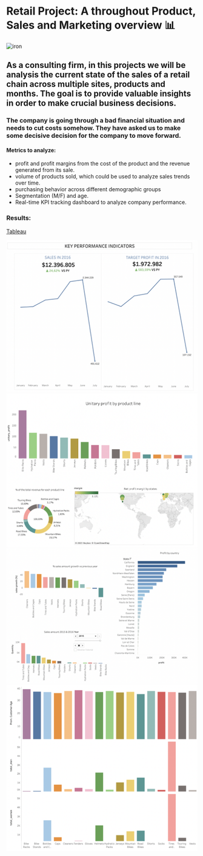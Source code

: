 


# Retail Project: A throughout Product, Sales and Marketing overview 📊

![iron](https://imageio.forbes.com/specials-images/imageserve/5fb20cea5764e0806374bb73/The-5-Biggest-Retail-Trends-In-2021/960x0.jpg?format=jpg&width=960)



## As a consulting firm, in this projects we will be analysis the current state of the sales of a retail chain across multiple sites, products and months. The goal is to provide valuable insights in order to make crucial business decisions. 

### The company is going through a bad financial situation and needs to cut costs somehow. They have asked us to make some decisive decision for the company to move forward.


#### Metrics to analyze:

- profit and profit margins from the cost of the product and the revenue generated from its sale.
- volume of products sold, which could be used to analyze sales trends over time.
- purchasing behavior across different demographic groups
- Segmentation (M/F) and age.
- Real-time KPI tracking dashboard to analyze company performance.


### Results:

[Tableau](https://public.tableau.com/app/profile/miguel.palos.pou/viz/sales_16847743934250/Story1?publish=yes)

![pic1](img/pic1.png)
![pic2](img/pic2.png)
![pic3](img/pic3.png)
![pic4](img/pic4.png)




